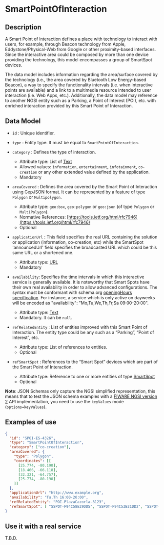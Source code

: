 # SmartPointOfInteraction

## Description

A Smart Point of Interaction defines a place with technology to interact with users, for example, through Beacon technology from Apple, Eddystone/Physical-Web from Google or other proximity-based interfaces. Since the interactive area could be composed by more than one device providing the technology, this model encompasses a group of SmartSpot devices.

The data model includes information regarding the area/surface covered by the technology (i.e., the area covered by Bluetooth Low Energy-based Beacon), a way to specify the functionality intervals (i.e. when interactive points are available) and a link to a multimedia resource intended to user interaction (i.e. Web Apps, etc.). Additionally, the data model may reference to another NGSI entity such as a Parking, a Point of Interest (POI), etc. with enriched interaction provided by this Smart Point of Interaction.


## Data Model

+ `id` : Unique identifier. 

+ `type` : Entity type. It must be equal to `SmartPointOfInteraction`.

+ `category` : Defines the type of interaction.
    + Attribute type: List of [Text](http://schema.org/Text)
    + Allowed values: `information`, `entertainment`, `infotainment`, `co-creation` or any other extended value defined by the application.
    + Mandatory
    
+ `areaCovered` : Defines the area covered by the Smart Point of Interaction using GepJSON format. It can be represented by a feature of type `Polygon` or `Multipolygon`.
    + Attribute type: `geo:box`, `geo:polygon` or `geo:json` (of type `Polygon` or `MultiPolygon`).
    + Normative References: [https://tools.ietf.org/html/rfc7946](https://tools.ietf.org/html/rfc7946)
    + Optional    
    
+ `applicationUrl` : This field specifies the real URL containing the solution or application (information, co-creation, etc) while the SmartSpot 'announcedUrl' field specifies the broadcasted URL which could be this same URL or a shortened one.
    + Attribute type: [URL](https://schema.org/URL)
    + Mandatory    

+ `availability`: Specifies the time intervals in which this interactive service is generally available. It is noteworthy that Smart Spots have their own real availability in order to allow advanced configurations. The syntax must be conformant with schema.org [openingHours specification](https://schema.org/openingHours). For instance, a service which is only active on dayweeks will be encoded as "availability": "Mo,Tu,We,Th,Fr,Sa 09:00-20:00". 
    + Attribute type: [Text](https://schema.org/Text)
    + Mandatory. It can be `null`.

+ `refRelatedEntity` : List of entities improved with this Smart Point of Interaction. The entity type could be any such as a “Parking”, “Point of Interest”, etc.
    + Attribute type: List of references to entities.
    + Optional    

+ `refSmartSpot` : References to the “Smart Spot” devices which are part of the Smart Point of Interaction.
    + Attribute type: Reference to one or more entities of type [SmartSpot](../../SmartSpot/doc/spec.md)
    + Optional    

**Note**: JSON Schemas only capture the NGSI simplified representation, this means that to test the JSON schema examples with
a [FIWARE NGSI version 2](http://fiware.github.io/specifications/ngsiv2/stable) API implementation, you need to use the `keyValues`
mode (`options=keyValues`).

## Examples of use

```json
{
  "id": "SPOI-ES-4326",
  "type": "SmartPointOfInteraction",
  "category": ["co-creation"],
  "areaCovered": {                           
    "type": "Polygon",
    "coordinates": [[
      [25.774, -80.190],
      [18.466, -66.118], 
      [32.321, -64.757], 
      [25.774, -80.190] 
    ]]
  },
  "applicationUrl": "http://www.example.org",
  "availability": "Tu,Th 16:00-20:00",
  "refRelatedEntity": "POI-PlazaCazorla-3123",
  "refSmartSpot": [ "SSPOT-F94C58E29DD5", "SSPOT-F94C53E21DD2", "SSPOT-F94C51A295D9"]
}
```

## Use it with a real service

T.B.D.
